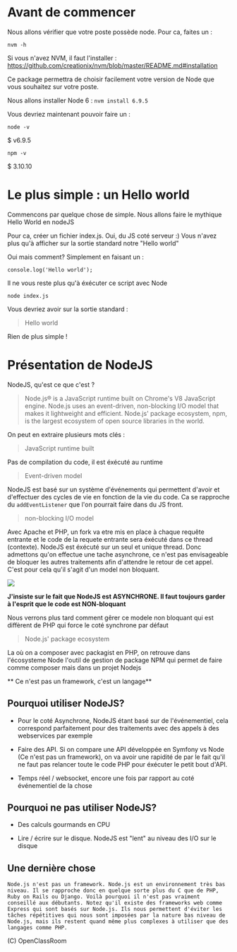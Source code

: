 # Avant de commencer

Nous allons vérifier que votre poste possède node.
Pour ca, faites un :

`nvm -h` 

Si vous n'avez NVM, il faut l'installer :
https://github.com/creationix/nvm/blob/master/README.md#installation

Ce package permettra de choisir facilement votre version de Node que vous souhaitez sur votre poste.

Nous allons installer Node 6 : 
`nvm install 6.9.5`

Vous devriez maintenant pouvoir faire un :

`node -v`

$ v6.9.5


`npm -v`

$ 3.10.10

# Le plus simple : un Hello world

Commencons par quelque chose de simple. Nous allons faire le mythique Hello World en nodeJS

Pour ca, créer un fichier index.js. Oui, du JS coté serveur :)
Vous n'avez plus qu'à afficher sur la sortie standard notre "Hello world"

Oui mais comment?
Simplement en faisant un :

`console.log('Hello world');`

Il ne vous reste plus qu'à éxécuter ce script avec Node

`node index.js`

Vous devriez avoir sur la sortie standard : 
> Hello world

Rien de plus simple ! 

# Présentation de NodeJS

NodeJS, qu'est ce que c'est ?

> Node.js® is a JavaScript runtime built on Chrome's V8 JavaScript engine. Node.js uses an event-driven, non-blocking I/O model that makes it lightweight and efficient. Node.js' package ecosystem, npm, is the largest ecosystem of open source libraries in the world.

On peut en extraire plusieurs mots clés :

> JavaScript runtime built

Pas de compilation du code, il est éxécuté au runtime

> Event-driven model

NodeJS est basé sur un système d'événements qui permettent d'avoir et d'effectuer des cycles de vie en fonction de la vie du code. Ca se rapproche du `addEventListener` que l'on pourrait faire dans du JS front.

> non-blocking I/O model

Avec Apache et PHP, un fork va etre mis en place à chaque requête entrante et le code de la requete entrante sera éxécuté dans ce thread (contexte). NodeJS est éxécuté sur un seul et unique thread. Donc admettons qu'on effectue une tache asynchrone, ce n'est pas envisageable de bloquer les autres traitements afin d'attendre le retour de cet appel. C'est pour cela qu'il s'agit d'un model non bloquant.

![](http://www.techthali.org/wp-content/uploads/2012/07/npm8.png)

**J'insiste sur le fait que NodeJS est ASYNCHRONE. Il faut toujours garder à l'esprit que le code est NON-bloquant**

Nous verrons plus tard comment gêrer ce modele non bloquant qui est diffèrent de PHP qui force le coté synchrone par défaut

> Node.js' package ecosystem

La où on a composer avec packagist en PHP, on retrouve dans l'écosysteme Node  l'outil de gestion de package NPM qui permet de faire comme composer mais dans un projet Nodejs

** Ce n'est pas un framework, c'est un langage**

 ## Pourquoi utiliser NodeJS?

- Pour le coté Asynchrone, NodeJS étant basé sur de l'événementiel, cela correspond parfaitement pour des traitements avec des appels à des webservices par exemple

- Faire des API. Si on compare une API développée en Symfony vs Node (Ce n'est pas un framework), on va avoir une rapidité de par le fait qu'il ne faut pas relancer toute le code PHP pour éxécuter le petit bout d'API.

- Temps réel / websocket, encore une fois par rapport au coté événementiel de la chose
 
 ## Pourquoi ne pas utiliser NodeJS?

 - Des calculs gourmands en CPU

 - Lire / écrire sur le disque. NodeJS est "lent" au niveau des I/O sur le disque

 

 ## Une dernière chose 

 `Node.js n'est pas un framework. Node.js est un environnement très bas niveau. Il se rapproche donc en quelque sorte plus du C que de PHP, Ruby on Rails ou Django. Voilà pourquoi il n'est pas vraiment conseillé aux débutants.
Notez qu'il existe des frameworks web comme Express qui sont basés sur Node.js. Ils nous permettent d'éviter les tâches répétitives qui nous sont imposées par la nature bas niveau de Node.js, mais ils restent quand même plus complexes à utiliser que des langages comme PHP. `

(C) OpenClassRoom